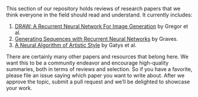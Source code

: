 This section of our repository holds reviews of research papers that we think everyone in the field should read and understand. It currently includes:

1. [DRAW: A Recurrent Neural Network For Image Generation](https://github.com/tensorflow/magenta/blob/master/magenta/reviews/draw.md) by Gregor et al.
2. [Generating Sequences with Recurrent Neural Networks](https://github.com/tensorflow/magenta/blob/master/magenta/reviews/summary_generation_sequences.md) by Graves.
3. [A Neural Algorithm of Artistic Style](https://github.com/tensorflow/magenta/blob/master/magenta/reviews/styletransfer.md) by Gatys et al.

There are certainly many other papers and resources that belong here. We want this to be a community endeavor and encourage high-quality summaries, both in terms of reviews and selection. So if you have a favorite, please file an issue saying which paper you want to write about. After we approve the topic, submit a pull request and we’ll be delighted to showcase your work.

